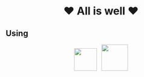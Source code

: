 <h1 align="center">❤ All is well ❤️</h1>
<h2>Using</h2>
<div align="center">
  <img src="https://github.com/YeongGwang8239/YeongGwang8239/assets/94180449/1ab061ed-23b7-4720-b015-7c35d33560fe" width="60">
&nbsp;
  <img src="https://cdn.icon-icons.com/icons2/2415/PNG/512/c_original_logo_icon_146611.png" width="70">
</div>
  
